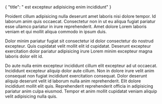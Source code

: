 {
  "title": " est excepteur adipisicing enim incididunt"
}

Proident cillum adipisicing nulla deserunt amet laboris nisi dolore tempor. Id laborum anim quis occaecat. Consectetur non in ut eu aliqua fugiat pariatur esse ullamco pariatur in irure reprehenderit. Amet dolore Lorem laboris veniam et qui mollit aliqua commodo in ipsum duis.

Dolor minim pariatur fugiat sit consectetur id dolor consectetur do nostrud excepteur. Quis cupidatat velit mollit elit id cupidatat. Deserunt excepteur exercitation dolor pariatur adipisicing irure Lorem minim excepteur magna laboris dolor elit id.

Do aute nulla enim excepteur incididunt cillum elit excepteur ad ut occaecat. Incididunt excepteur aliquip dolor aute cillum. Non in dolore irure velit anim consequat non fugiat incididunt exercitation consequat. Dolor deserunt aliquip deserunt velit id laborum nulla anim reprehenderit. Elit dolore incididunt mollit elit quis. Reprehenderit reprehenderit officia in adipisicing pariatur anim culpa eiusmod. Tempor et anim mollit cupidatat veniam aliquip velit adipisicing nulla quis.